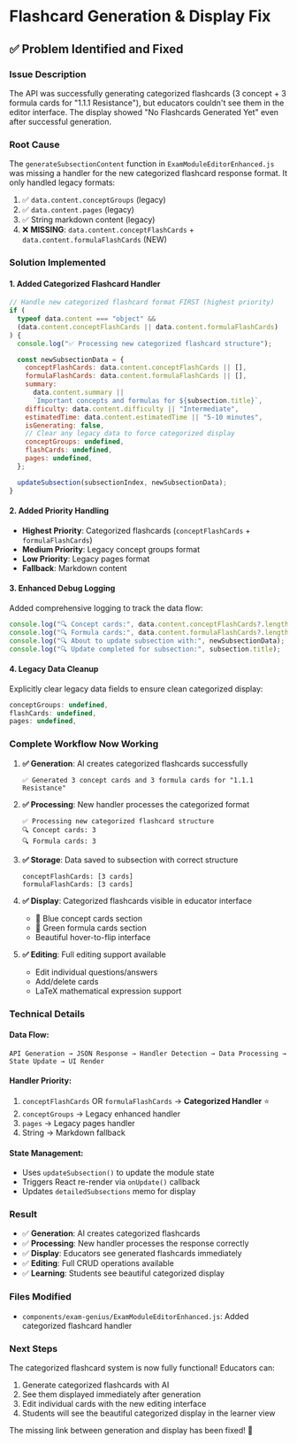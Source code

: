 # Flashcard Generation & Display Fix

## ✅ **Problem Identified and Fixed**

### **Issue Description**

The API was successfully generating categorized flashcards (3 concept + 3 formula cards for "1.1.1 Resistance"), but educators couldn't see them in the editor interface. The display showed "No Flashcards Generated Yet" even after successful generation.

### **Root Cause**

The `generateSubsectionContent` function in `ExamModuleEditorEnhanced.js` was missing a handler for the new categorized flashcard response format. It only handled legacy formats:

1. ✅ `data.content.conceptGroups` (legacy)
2. ✅ `data.content.pages` (legacy)
3. ✅ String markdown content (legacy)
4. ❌ **MISSING**: `data.content.conceptFlashCards` + `data.content.formulaFlashCards` (NEW)

### **Solution Implemented**

#### **1. Added Categorized Flashcard Handler**

```javascript
// Handle new categorized flashcard format FIRST (highest priority)
if (
  typeof data.content === "object" &&
  (data.content.conceptFlashCards || data.content.formulaFlashCards)
) {
  console.log("✅ Processing new categorized flashcard structure");

  const newSubsectionData = {
    conceptFlashCards: data.content.conceptFlashCards || [],
    formulaFlashCards: data.content.formulaFlashCards || [],
    summary:
      data.content.summary ||
      `Important concepts and formulas for ${subsection.title}`,
    difficulty: data.content.difficulty || "Intermediate",
    estimatedTime: data.content.estimatedTime || "5-10 minutes",
    isGenerating: false,
    // Clear any legacy data to force categorized display
    conceptGroups: undefined,
    flashCards: undefined,
    pages: undefined,
  };

  updateSubsection(subsectionIndex, newSubsectionData);
}
```

#### **2. Added Priority Handling**

- **Highest Priority**: Categorized flashcards (`conceptFlashCards` + `formulaFlashCards`)
- **Medium Priority**: Legacy concept groups format
- **Low Priority**: Legacy pages format
- **Fallback**: Markdown content

#### **3. Enhanced Debug Logging**

Added comprehensive logging to track the data flow:

```javascript
console.log("🔍 Concept cards:", data.content.conceptFlashCards?.length || 0);
console.log("🔍 Formula cards:", data.content.formulaFlashCards?.length || 0);
console.log("🔍 About to update subsection with:", newSubsectionData);
console.log("🔍 Update completed for subsection:", subsection.title);
```

#### **4. Legacy Data Cleanup**

Explicitly clear legacy data fields to ensure clean categorized display:

```javascript
conceptGroups: undefined,
flashCards: undefined,
pages: undefined,
```

### **Complete Workflow Now Working**

1. **✅ Generation**: AI creates categorized flashcards successfully

   ```
   ✅ Generated 3 concept cards and 3 formula cards for "1.1.1 Resistance"
   ```

2. **✅ Processing**: New handler processes the categorized format

   ```
   ✅ Processing new categorized flashcard structure
   🔍 Concept cards: 3
   🔍 Formula cards: 3
   ```

3. **✅ Storage**: Data saved to subsection with correct structure

   ```
   conceptFlashCards: [3 cards]
   formulaFlashCards: [3 cards]
   ```

4. **✅ Display**: Categorized flashcards visible in educator interface

   - 🧠 Blue concept cards section
   - 🧮 Green formula cards section
   - Beautiful hover-to-flip interface

5. **✅ Editing**: Full editing support available
   - Edit individual questions/answers
   - Add/delete cards
   - LaTeX mathematical expression support

### **Technical Details**

#### **Data Flow**:

```
API Generation → JSON Response → Handler Detection → Data Processing → State Update → UI Render
```

#### **Handler Priority**:

1. `conceptFlashCards` OR `formulaFlashCards` → **Categorized Handler** ⭐
2. `conceptGroups` → Legacy enhanced handler
3. `pages` → Legacy pages handler
4. String → Markdown fallback

#### **State Management**:

- Uses `updateSubsection()` to update the module state
- Triggers React re-render via `onUpdate()` callback
- Updates `detailedSubsections` memo for display

### **Result**

- ✅ **Generation**: AI creates categorized flashcards
- ✅ **Processing**: New handler processes the response correctly
- ✅ **Display**: Educators see generated flashcards immediately
- ✅ **Editing**: Full CRUD operations available
- ✅ **Learning**: Students see beautiful categorized display

### **Files Modified**

- `components/exam-genius/ExamModuleEditorEnhanced.js`: Added categorized flashcard handler

### **Next Steps**

The categorized flashcard system is now fully functional! Educators can:

1. Generate categorized flashcards with AI
2. See them displayed immediately after generation
3. Edit individual cards with the new editing interface
4. Students will see the beautiful categorized display in the learner view

The missing link between generation and display has been fixed! 🎉
